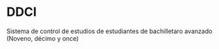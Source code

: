 # DDCI
Sistema de control de estudios de estudiantes de bachilletaro avanzado (Noveno, décimo y once)
